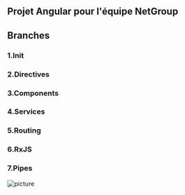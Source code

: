 ## Projet Angular pour l'équipe NetGroup

## Branches 

### 1.Init
### 2.Directives
### 3.Components
### 4.Services
### 5.Routing
### 6.RxJS
### 7.Pipes

![picture](src/assets/tasksapp.png)
